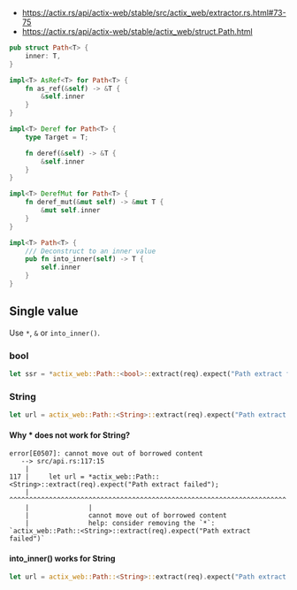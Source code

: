 - https://actix.rs/api/actix-web/stable/src/actix_web/extractor.rs.html#73-75
- https://actix.rs/api/actix-web/stable/actix_web/struct.Path.html


```rust
pub struct Path<T> {
    inner: T,
}

impl<T> AsRef<T> for Path<T> {
    fn as_ref(&self) -> &T {
        &self.inner
    }
}

impl<T> Deref for Path<T> {
    type Target = T;

    fn deref(&self) -> &T {
        &self.inner
    }
}

impl<T> DerefMut for Path<T> {
    fn deref_mut(&mut self) -> &mut T {
        &mut self.inner
    }
}

impl<T> Path<T> {
    /// Deconstruct to an inner value
    pub fn into_inner(self) -> T {
        self.inner
    }
}
```


## Single value

Use `*`, `&` or `into_inner()`.

### bool

```rust
let ssr = *actix_web::Path::<bool>::extract(req).expect("Path extract failed");
```

### String

```rust
let url = actix_web::Path::<String>::extract(req).expect("Path extract failed");
```

#### Why * does not work for String?

```
error[E0507]: cannot move out of borrowed content
   --> src/api.rs:117:15
    |
117 |     let url = *actix_web::Path::<String>::extract(req).expect("Path extract failed");
    |               ^^^^^^^^^^^^^^^^^^^^^^^^^^^^^^^^^^^^^^^^^^^^^^^^^^^^^^^^^^^^^^^^^^^^^^
    |               |
    |               cannot move out of borrowed content
    |               help: consider removing the `*`: `actix_web::Path::<String>::extract(req).expect("Path extract failed")`
```

#### into_inner() works for String

```rust
let url = actix_web::Path::<String>::extract(req).expect("Path extract failed").into_inner();
```
